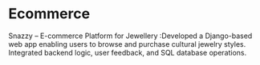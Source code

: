 # Ecommerce
Snazzy – E-commerce Platform for Jewellery :Developed a Django-based web app enabling users to browse and purchase cultural jewelry styles. Integrated backend logic, user feedback, and SQL database operations.
